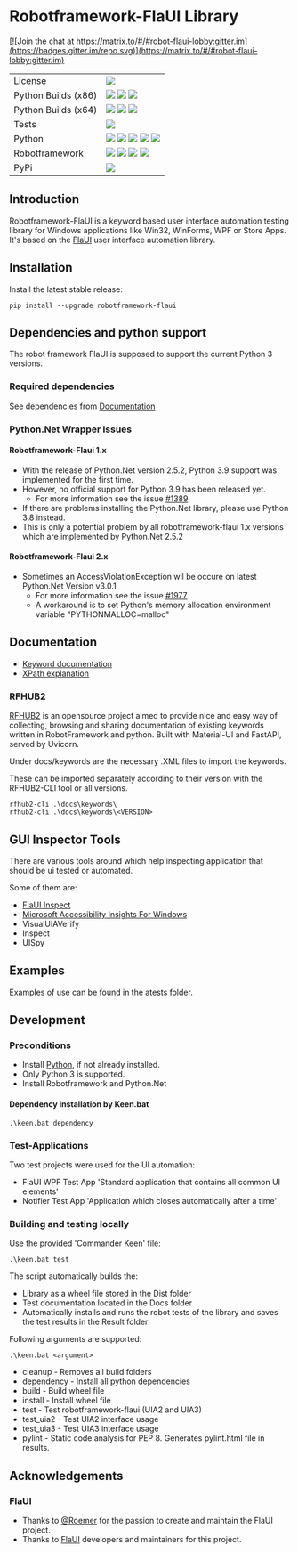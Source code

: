 # Robotframework-FlaUI Library

[license]: https://img.shields.io/github/license/GDATASoftwareAG/robotframework-flaui?style=flat-square
[py38x86]: https://img.shields.io/appveyor/job/build/GDATACyberDefenseAG/robotframework-flaui/Python%203.8%20x86/main?label=3.8&style=flat-square
[py38x64]: https://img.shields.io/appveyor/job/build/GDATACyberDefenseAG/robotframework-flaui/Python%203.8%20x64/main?label=3.8&style=flat-square
[py39x86]: https://img.shields.io/appveyor/job/build/GDATACyberDefenseAG/robotframework-flaui/Python%203.9%20x86/main?label=3.9&style=flat-square
[py39x64]: https://img.shields.io/appveyor/job/build/GDATACyberDefenseAG/robotframework-flaui/Python%203.9%20x64/main?label=3.9&style=flat-square
[py310x86]: https://img.shields.io/appveyor/job/build/GDATACyberDefenseAG/robotframework-flaui/Python%203.10%20x86/main?label=3.10&style=flat-square
[py310x64]: https://img.shields.io/appveyor/job/build/GDATACyberDefenseAG/robotframework-flaui/Python%203.10%20x64/main?label=3.10&style=flat-square

[tests]: https://img.shields.io/appveyor/tests/GDATACyberDefenseAG/robotframework-flaui/main?style=flat-square"
[tests_url]: https://ci.appveyor.com/project/GDATACyberDefenseAG/robotframework-flaui/build/tests

[pypi]: https://img.shields.io/pypi/v/robotframework-flaui?style=flat-square
[pypi_url]: https://pypi.org/pypi/robotframework-flaui

[python_37]: https://img.shields.io/badge/Python-3.7-blue
[python_38]: https://img.shields.io/badge/Python-3.8-blue
[python_39]: https://img.shields.io/badge/Python-3.9-blue
[python_310]: https://img.shields.io/badge/Python-3.10-blue
[python_311]: https://img.shields.io/badge/Experimental-Python%203.11-orange

[rf3]: https://img.shields.io/badge/3-Supported-blue
[rf4]: https://img.shields.io/badge/4-Supported-blue
[rf5]: https://img.shields.io/badge/5-Supported-blue
[rf6]: https://img.shields.io/badge/6-Supported-blue

[![Join the chat at https://matrix.to/#/#robot-flaui-lobby:gitter.im](https://badges.gitter.im/repo.svg)](https://matrix.to/#/#robot-flaui-lobby:gitter.im)

|                          |                                                              |
|---                       |--------------------------------------------------------------|
| License                  | ![][license]                                                 |
| Python Builds (x86)      | ![][py38x86] ![][py39x86] ![][py310x86]         |
| Python Builds (x64)      | ![][py38x64] ![][py39x64] ![][py310x64]         |
| Tests                    | [![][tests]][tests_url]                                      |
| Python                   | ![][python_37] ![][python_38] ![][python_39] ![][python_310] ![][python_311] |
| Robotframework           | ![][rf3] ![][rf4] ![][rf5] ![][rf6]                          |
| PyPi                     | [![][pypi]][pypi_url]                                        |

## Introduction

Robotframework-FlaUI is a keyword based user interface automation testing library for Windows applications like Win32, WinForms, WPF or Store Apps.
It's based on the [FlaUI](https://github.com/FlaUI/FlaUI) user interface automation library.

## Installation

Install the latest stable release:

```
pip install --upgrade robotframework-flaui
```

## Dependencies and python support

The robot framework FlaUI is supposed to support the current Python 3 versions.

### Required dependencies

See dependencies from [Documentation](https://gdatasoftwareag.github.io/robotframework-flaui)

### Python.Net Wrapper Issues

#### Robotframework-Flaui 1.x

* With the release of Python.Net version 2.5.2, Python 3.9 support was implemented for the first time.
* However, no official support for Python 3.9 has been released yet.
  * For more information see the issue [#1389](https://github.com/pythonnet/pythonnet/issues/1389)
* If there are problems installing the Python.Net library, please use Python 3.8 instead.
* This is only a potential problem by all robotframework-flaui 1.x versions which are implemented by Python.Net 2.5.2

#### Robotframework-Flaui 2.x

* Sometimes an AccessViolationException wil be occure on latest Python.Net Version v3.0.1
  * For more information see the issue [#1977](https://github.com/pythonnet/pythonnet/issues/1977)
  * A workaround is to set Python's memory allocation environment variable "PYTHONMALLOC=malloc"

## Documentation

*  [Keyword documentation](https://gdatasoftwareag.github.io/robotframework-flaui)
*  [XPath explanation](https://gdatasoftwareag.github.io/robotframework-flaui/xpath.html)

### RFHUB2

[RFHUB2](https://pypi.org/project/rfhub2/) is an opensource project aimed to provide nice and easy way of collecting, browsing and sharing documentation of existing keywords written in RobotFramework and python. Built with Material-UI and FastAPI, served by Uvicorn.

Under docs/keywords are the necessary .XML files to import the keywords.

These can be imported separately according to their version with the RFHUB2-CLI tool or all versions.

```
rfhub2-cli .\docs\keywords\
rfhub2-cli .\docs\keywords\<VERSION>
```

## GUI Inspector Tools

There are various tools around which help inspecting application that should be ui tested or automated. 

Some of them are:
* [FlaUI Inspect](https://github.com/FlaUI/FlaUInspect)
* [Microsoft Accessibility Insights For Windows](https://accessibilityinsights.io)
* VisualUIAVerify
* Inspect
* UISpy

## Examples

Examples of use can be found in the atests folder.

## Development

### Preconditions

* Install [Python](https://www.python.org/downloads), if not already installed. 
* Only Python 3 is supported.
* Install Robotframework and Python.Net

#### Dependency installation by Keen.bat

```
.\keen.bat dependency
```

### Test-Applications

Two test projects were used for the UI automation:

* FlaUI WPF Test App 'Standard application that contains all common UI elements'
* Notifier Test App 'Application which closes automatically after a time'

### Building and testing locally

Use the provided 'Commander Keen' file:

```
.\keen.bat test
```

The script automatically builds the:
  * Library as a wheel file stored in the Dist folder
  * Test documentation located in the Docs folder
  * Automatically installs and runs the robot tests of the library and saves the test results in the Result folder

Following arguments are supported:
```
.\keen.bat <argument>
```
  * cleanup - Removes all build folders
  * dependency - Install all python dependencies
  * build - Build wheel file
  * install - Install wheel file
  * test - Test robotframework-flaui (UIA2 and UIA3)
  * test_uia2 - Test UIA2 interface usage
  * test_uia3 - Test UIA3 interface usage
  * pylint - Static code analysis for PEP 8. Generates pylint.html file in results.

## Acknowledgements

### FlaUI

* Thanks to [@Roemer](https://github.com/Roemer) for the passion to create and maintain the FlaUI project.
* Thanks to [FlaUI](https://github.com/FlaUI/FlaUI) developers and maintainers for this project.
